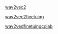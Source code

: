 [wav2vec2](https://github.com/facebookresearch/fairseq) 

[wav2vec2finetuing](https://github.com/khanld/ASR-Wav2vec-Finetune)


[wav2vedfinetuingcolab](https://colab.research.google.com/github/huggingface/notebooks/blob/master/examples/audio_classification.ipynb#scrollTo=4aNMErFz-GzX)
